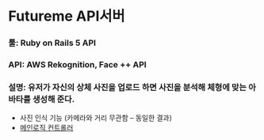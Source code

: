 # Futureme API서버

### 툴: Ruby on Rails 5 API
### API: AWS Rekognition, Face ++ API
### 설명: 유저가 자신의 상체 사진을 업로드 하면 사진을 분석해 체형에 맞는 아바타를 생성해 준다. 

* 사진 인식 기능 (카메라와 거리 무관함 – 동일한 결과)
* [메인로직 컨트롤러](https://github.com/hyun-park/__RailsAPI__futureme/blob/master/app/controllers/users_controller.rb)

